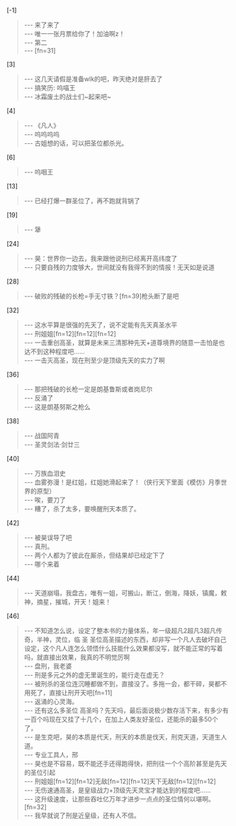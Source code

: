 
[-1] 
>--- 来了来了<br>
>--- 唯一一张月票给你了！加油啊z！<br>
>--- 第二<br>
>--- [fn=31]<br>

[3] 
>--- 这几天请假是准备wlk的吧，昨天绝对是肝去了<br>
>--- 搞笑历: 呜喵王<br>
>--- 冰霜废土的战士们~起来吧~<br>

[4] 
>--- 《凡人》<br>
>--- 呜呜呜呜<br>
>--- 古姐想的话，可以把圣位都杀光。<br>

[6] 
>--- 呜咽王<br>

[13] 
>--- 已经打爆一群圣位了，再不跑就背锅了<br>

[19] 
>--- 犟<br>

[24] 
>--- 昊：世界你一边去，我来跟他说刑已经离开高纬度了<br>
>--- 只要自残的力度够大，世间就没有我得不到的情报！无天如是说道<br>

[28] 
>--- 破败的残破的长枪=手无寸铁？[fn=39]枪头断了是吧<br>

[32] 
>--- 这水平算是很强的先天了，说不定能有先天真圣水平<br>
>--- 刑姐姐[fn=12][fn=12][fn=12]<br>
>--- 一击重创高圣，就算是未来三清那种先天+道尊境界的随意一击怕是也达不到这种程度吧……<br>
>--- 一击灭高圣，现在刑至少是顶级先天的实力了啊<br>

[36] 
>--- 那把残破的长枪一定是朗基鲁斯或者岗尼尔<br>
>--- 反涌了<br>
>--- 这是朗基努斯之枪么<br>

[38] 
>--- 战国阿青<br>
>--- 圣灵剑法·剑廿三<br>

[40] 
>--- 万族血泪史<br>
>--- 血雾弥漫！是红姐，红姐她滑起来了！（侠行天下里面《模仿》月季世界的原型）<br>
>--- 唉，要刀了<br>
>--- 糟了，杀了太多，要唤醒刑天本质了。<br>

[42] 
>--- 被昊误导了吧<br>
>--- 真刑。<br>
>--- 两个人都为了彼此在厮杀，但结果却已经定下了<br>
>--- 哪个来着<br>

[44] 
>--- 天道崩塌，我盘古，唯有一姐，可搬山，断江，倒海，降妖，镇魔，敕神，摘星，摧城，开天！姐来！<br>

[46] 
>--- 不知道怎么说，设定了整本书的力量体系，年一级超凡2超凡3超凡传奇，半神，灵位，临 圣 圣位高圣描述的东西，却非写一个凡人去破坏自己设定，这个凡人连怎么领悟什么技能什么效果都没写，就不能正常的写着吗，就直接出效果，我真的不明觉厉啊<br>
>--- 盘刑，我老婆<br>
>--- 刑是多元之外的虚无里诞生的，能行走在虚无？<br>
>--- 被刑杀的圣位连沉睡都做不到，直接没了。多拖一会，都干碎，昊都不用死了，直接让刑开天吧[fn=11]<br>
>--- 返涌的心灵海。<br>
>--- 还有这么多圣位 高圣吗？先天吗，最后面说极少数存活下来，有多少有一百个吗现在又挂了十几个，在加上人类友好圣位，还能杀的最多50个了，<br>
>--- 是生克吧，昊的本质是代天，刑天的本质是伐天，刑克天道，天道生人道。<br>
>--- 专业工具人，邢<br>
>--- 昊也是不容易，既不能还手还得跑得快，把刑往一个个高阶甚至是先天的圣位引起<br>
>--- 刑姐姐[fn=12][fn=12]无敌[fn=12][fn=12]天下无敌[fn=12][fn=12]<br>
>--- 无伤速通高圣，是皇级战力+顶级先天灵宝才能达到的程度吧……<br>
>--- 这升级速度，让那些吞吐亿万年才进步一点点的圣位情何以堪啊。[fn=32]<br>
>--- 我早就说了刑是近皇级，还有人不信。<br>
